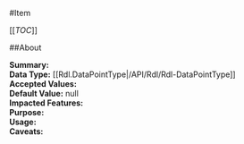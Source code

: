 #Item

[[_TOC_]]

##About

**Summary:**   
**Data Type:** [[Rdl.DataPointType|/API/Rdl/Rdl-DataPointType]]  
**Accepted Values:**   
**Default Value:** null  
**Impacted Features:**   
**Purpose:**   
**Usage:**   
**Caveats:**   

